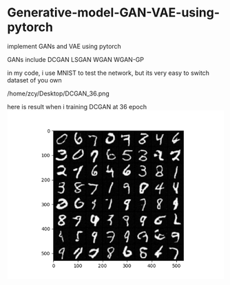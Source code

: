 # Generative-model-GAN-VAE-using-pytorch

implement GANs and VAE using pytorch

GANs include DCGAN LSGAN WGAN WGAN-GP

in my code, i use MNIST to test the network, but its very easy to switch dataset of you own

/home/zcy/Desktop/DCGAN_36.png

here is result when i training DCGAN at 36 epoch
![image](https://github.com/assassint2017/Generative-model-GAN-VAE-using-pytorch/blob/master/img/DCGAN_36.png)
